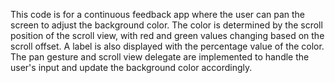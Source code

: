 This code is for a continuous feedback app where the user can pan the screen to adjust the background color. The color is determined by the scroll position of the scroll view, with red and green values changing based on the scroll offset. A label is also displayed with the percentage value of the color. The pan gesture and scroll view delegate are implemented to handle the user's input and update the background color accordingly.




